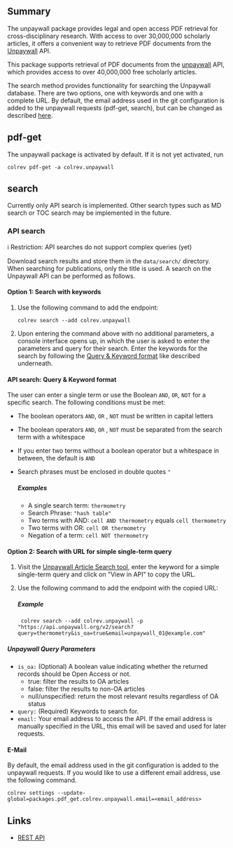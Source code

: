 ## Summary

The unpaywall package provides legal and open access PDF retrieval for cross-disciplinary research. With access to over 30,000,000 scholarly articles, it offers a convenient way to retrieve PDF documents from the [Unpaywall](https://unpaywall.org/) API.

This package supports retrieval of PDF documents from the [unpaywall](https://unpaywall.org/) API, which provides access to over 40,000,000 free scholarly articles.

The search method provides functionality for searching the Unpaywall database. There are two options, one with keywords and one with a complete URL. By default, the email address used in the git configuration is added to the unpaywall requests (pdf-get, search), but can be changed as described [here](#e-mail).

## pdf-get

<!--
Note: This document is currently under development. It will contain the following elements.

- description
- example
-->

The unpaywall package is activated by default.
If it is not yet activated, run

```
colrev pdf-get -a colrev.unpaywall
```

## search
Currently only API search is implemented. Other search types such as MD search or TOC search may be implemented in the future.

### API search
ℹ️ Restriction: API searches do not support complex queries (yet)

Download search results and store them in the `data/search/` directory. When searching for publications, only the title is used. A search on the Unpaywall API can be performed as follows.

#### Option 1: Search with keywords
1. Use the following command to add the endpoint:
    ```
    colrev search --add colrev.unpaywall
    ```
2. Upon entering the command above with no additional parameters, a console interface opens up, in which the user is asked to enter the parameters and query for their search. Enter the keywords for the search by following the [Query & Keyword format](#api-search-query--keyword-format) like described underneath.

#### API search: Query & Keyword format
The user can enter a single term or use the Boolean `AND`, `OR`, `NOT` for a specific search. The following conditions must be met:
- The boolean operators `AND`, `OR` , `NOT` must be written in capital letters
- The boolean operators `AND`, `OR` , `NOT` must be separated from the search term with a whitespace
- If you enter two terms without a boolean operator but a whitespace in between, the default is `AND`
- Search phrases must be enclosed in double quotes `"`

    ##### Examples
    - A single search term: `thermometry`
    - Search Phrase: `"hash table"`
    - Two terms with AND: `cell AND thermometry` equals `cell thermometry`
    - Two terms with OR: `cell OR thermometry`
    - Negation of a term: `cell NOT thermometry`

#### Option 2: Search with URL for simple single-term query
1. Visit the [Unpaywall Article Search tool](https://unpaywall.org/articles), enter the keyword for a simple single-term query and click on "View in API" to copy the URL.

2. Use the following command to add the endpoint with the copied URL:
    ##### Example
   ```
    colrev search --add colrev.unpaywall -p "https://api.unpaywall.org/v2/search?query=thermometry&is_oa=true&email=unpaywall_01@example.com"
   ```

##### Unpaywall Query Parameters
- `is_oa:` (Optional) A boolean value indicating whether the returned records should be Open Access or not.
    - true: filter the results to OA articles
    - false: filter the results to non-OA articles
    - null/unspecified: return the most relevant results regardless of OA status
- `query:` (Required) Keywords to search for.
- `email:` Your email address to access the API. If the email address is manually specified in the URL, this email will be saved and used for later requests.


#### E-Mail
By default, the email address used in the git configuration is added to the unpaywall requests. If you would like to use a different email address, use the following command.

```
colrev settings --update-global=packages.pdf_get.colrev.unpaywall.email=<email_address>
```

## Links

- [REST API](https://unpaywall.org/products/api)
